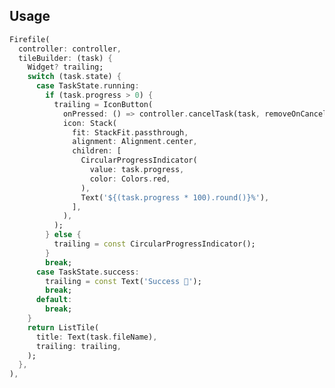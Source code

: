 <!-- ## Features

TODO: List what your package can do. Maybe include images, gifs, or videos.

## Getting started

TODO: List prerequisites and provide or point to information on how to
start using the package. -->

## Usage

```dart
Firefile(
  controller: controller,
  tileBuilder: (task) {
    Widget? trailing;
    switch (task.state) {
      case TaskState.running:
        if (task.progress > 0) {
          trailing = IconButton(
            onPressed: () => controller.cancelTask(task, removeOnCancel: true),
            icon: Stack(
              fit: StackFit.passthrough,
              alignment: Alignment.center,
              children: [
                CircularProgressIndicator(
                  value: task.progress,
                  color: Colors.red,
                ),
                Text('${(task.progress * 100).round()}%'),
              ],
            ),
          );
        } else {
          trailing = const CircularProgressIndicator();
        }
        break;
      case TaskState.success:
        trailing = const Text('Success 🎉');
        break;
      default:
        break;
    }
    return ListTile(
      title: Text(task.fileName),
      trailing: trailing,
    );
  },
),
```